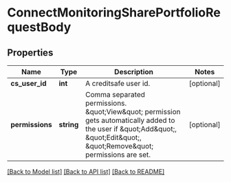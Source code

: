 # ConnectMonitoringSharePortfolioRequestBody

## Properties
Name | Type | Description | Notes
------------ | ------------- | ------------- | -------------
**cs_user_id** | **int** | A creditsafe user id. | [optional] 
**permissions** | **string** | Comma separated permissions. \&quot;View\&quot; permission gets automatically added to the user if \&quot;Add\&quot;, \&quot;Edit\&quot;, \&quot;Remove\&quot; permissions are set. | [optional] 

[[Back to Model list]](../../README.md#documentation-for-models) [[Back to API list]](../../README.md#documentation-for-api-endpoints) [[Back to README]](../../README.md)

